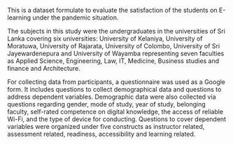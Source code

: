 This is a dataset formulate to evaluate the satisfaction of the students on E-learning under the pandemic situation.

The subjects in this study were the undergraduates in the universities of Sri Lanka covering six universities:
University of Kelaniya, University of Moratuwa, University of Rajarata, University of Colombo, University of 
Sri Jayewardenepura and University of Wayamba representing seven faculties as Applied Science, Engineering, Law, 
IT, Medicine, Business studies and finance and Architecture. 

For collecting data from participants, a questionnaire was used as a Google form. It includes questions to 
collect demographical data and questions to address dependent variables. Demographic data were also collected
via questions regarding gender, mode of study, year of study, belonging faculty, self-rated competence on
digital knowledge, the access of reliable Wi-Fi, and the type of device for conducting. Questions to cover
dependent variables were organized under five constructs as instructor related, assessment related, 
readiness, accessibility and learning related. 
